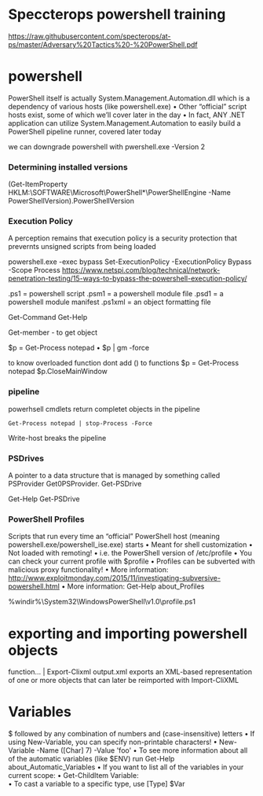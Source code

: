 # Speccterops powershell training

https://raw.githubusercontent.com/specterops/at-ps/master/Adversary%20Tactics%20-%20PowerShell.pdf

# powershell

PowerShell itself is actually System.Management.Automation.dll
which is a dependency of various hosts (like powershell.exe)
• Other “official” script hosts exist, some of which we’ll cover later in the day
• In fact, ANY .NET application can utilize System.Management.Automation
to easily build a PowerShell pipeline runner, covered later today

we can downgrade powershell with pwershell.exe -Version 2

### Determining installed versions

(Get-ItemProperty HKLM:\SOFTWARE\Microsoft\PowerShell\*\PowerShellEngine -Name PowerShellVersion).PowerShellVersion

### Execution Policy

A perception remains that execution policy is a security protection that prevernts unsigned scripts from being loaded

powershell.exe -exec bypass
Set-ExecutionPolicy -ExecutionPolicy Bypass -Scope Process
https://www.netspi.com/blog/technical/network-penetration-testing/15-ways-to-bypass-the-powershell-execution-policy/

.ps1 = powershell script
.psm1 = a powershell module file
.psd1 = a powershell module manifest
.ps1xml = an object formatting file

Get-Command
Get-Help

Get-member - to get object

$p = Get-Process notepad
• $p | gm -force

to know overloaded function dont add () to functions
$p = Get-Process notepad
$p.CloseMainWindow

### pipeline

powerhsell cmdlets return completet objects in the pipeline

`Get-Process notepad | stop-Process -Force`

Write-host breaks the pipeline

### PSDrives

A pointer to a data structure that is managed by something called PSProvider
    Get0PSProvider. Get-PSDrive

Get-Help Get-PSDrive

### PowerShell Profiles

Scripts that run every time an “official” PowerShell host (meaning
powershell.exe/powershell_ise.exe) starts
• Meant for shell customization
• Not loaded with remoting!
• i.e. the PowerShell version of /etc/profile
• You can check your current profile with $profile
• Profiles can be subverted with malicious proxy functionality!
• More information: http://www.exploitmonday.com/2015/11/investigating-subversive-powershell.html
• More information: Get-Help about_Profiles

%windir%\System32\WindowsPowerShell\v1.0\profile.ps1

# exporting and importing powershell objects

function... | Export-Clixml output.xml exports an XML-based
representation of one or more objects that can later be reimported with Import-CliXML

# Variables

$ followed by any combination of numbers and (case-insensitive)
letters
• If using New-Variable, you can specify non-printable characters!
• New-Variable -Name ([Char] 7) -Value 'foo'
• To see more information about all of the automatic variables (like
$ENV) run Get-Help about_Automatic_Variables
• If you want to list all of the variables in your current scope:
• Get-ChildItem Variable:\
• To cast a variable to a specific type, use [Type] $Var





